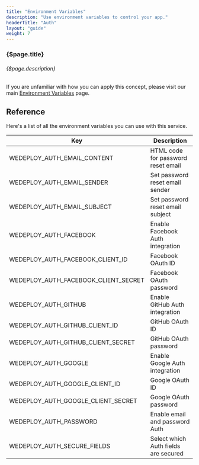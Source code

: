 ```yaml
---
title: "Environment Variables"
description: "Use environment variables to control your app."
headerTitle: "Auth"
layout: "guide"
weight: 7
---
```


### {$page.title}

###### {$page.description}

<aside>

If you are unfamiliar with how you can apply this concept, please visit our main [Environment Variables](/docs/intro/environment-variables/) page.

</aside>

<article id="1">

## Reference

Here's a list of all the environment variables you can use with this service.

<div class="table-container">

| Key | Description |
| - | - |
| WEDEPLOY_AUTH_EMAIL_CONTENT | HTML code for password reset email |
| WEDEPLOY_AUTH_EMAIL_SENDER | Set password reset email sender |
| WEDEPLOY_AUTH_EMAIL_SUBJECT | Set password reset email subject |
| WEDEPLOY_AUTH_FACEBOOK | Enable Facebook Auth integration |
| WEDEPLOY_AUTH_FACEBOOK_CLIENT_ID | Facebook OAuth ID |
| WEDEPLOY_AUTH_FACEBOOK_CLIENT_SECRET | Facebook OAuth password |
| WEDEPLOY_AUTH_GITHUB | Enable GitHub Auth integration |
| WEDEPLOY_AUTH_GITHUB_CLIENT_ID | GitHub OAuth ID |
| WEDEPLOY_AUTH_GITHUB_CLIENT_SECRET | GitHub OAuth password |
| WEDEPLOY_AUTH_GOOGLE | Enable Google Auth integration |
| WEDEPLOY_AUTH_GOOGLE_CLIENT_ID | Google OAuth ID |
| WEDEPLOY_AUTH_GOOGLE_CLIENT_SECRET | Google OAuth password |
| WEDEPLOY_AUTH_PASSWORD | Enable email and password Auth |
| WEDEPLOY_AUTH_SECURE_FIELDS | Select which Auth fields are secured |

</div>

</article>
